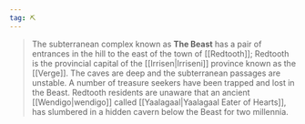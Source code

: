 ```yaml
---
tag: ⛏️
---
```

> The subterranean complex known as **The Beast** has a pair of entrances in the hill to the east of the town of [[Redtooth]]; Redtooth is the provincial capital of the [[Irrisen|Irriseni]] province known as the [[Verge]]. The caves are deep and the subterranean passages are unstable. A number of treasure seekers have been trapped and lost in the Beast.
> Redtooth residents are unaware that an ancient [[Wendigo|wendigo]] called [[Yaalagaal|Yaalagaal Eater of Hearts]], has slumbered in a hidden cavern below the Beast for two millennia.







